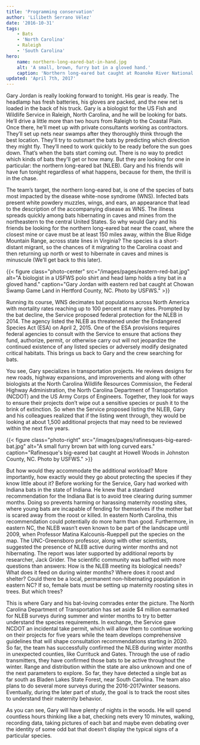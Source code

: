 ```yaml
---
title: 'Programming conservation'
author: 'Lilibeth Serrano Vélez'
date: '2016-10-31'
tags:
    - Bats
    - 'North Carolina'
    - Raleigh
    - 'South Carolina'
hero:
    name: northern-long-eared-bat-in-hand.jpg
    alt: 'A small, brown, furry bat in a gloved hand.'
    caption: 'Northern long-eared bat caught at Roanoke River National Wildlife Refuge. Photo by USFWS.'
updated: 'April 7th, 2017'
---
```


Gary Jordan is really looking forward to tonight. His gear is ready. The headlamp has fresh batteries, his gloves are packed, and the new net is loaded in the back of his truck. Gary is a biologist for the US Fish and Wildlife Service in Raleigh, North Carolina, and he will be looking for bats. He’ll drive a little more than two hours from Raleigh to the Coastal Plain. Once there, he’ll meet up with private consultants working as contractors. They’ll set up nets near swamps after they thoroughly think through the best location. They’ll try to outsmart the bats by predicting  which direction they might fly. They’ll need to work quickly to be ready before the sun goes down. That’s when the bats start coming out. There is no way to predict which kinds of bats they'll get or how many. But they are looking for one in particular: the northern long-eared bat (NLEB). Gary and his friends will have fun tonight regardless of what happens, because for them, the thrill is in the chase.

The team’s target, the northern long-eared bat, is one of the species of bats most impacted by the disease white-nose syndrome (WNS). Infected bats present white powdery muzzles, wings, and ears, an appearance that lead to the description of the accompanying disease as WNS. The illness spreads quickly among bats hibernating in caves and mines from the northeastern to the central United States. So why would Gary and his friends be looking for the northern long-eared bat near the coast, where the closest mine or cave must be at least 150 miles away, within the Blue Ridge Mountain Range, across state lines in Virginia? The species is a short-distant migrant, so the chances of it migrating to the Carolina coast and then returning up north or west to hibernate in caves and mines is minuscule (We’ll get back to this later).

{{< figure class="photo-center" src="/images/pages/eastern-red-bat.jpg" alt="A biologist in a USFWS polo shirt and head lamp holds a tiny bat in a gloved hand." caption="Gary Jordan with eastern red bat caught at Chowan Swamp Game Land in Hertford County, NC. Photo by USFWS." >}}

Running its course, WNS decimates bat populations across North America with mortality rates reaching up to 100 percent at many sites. Prompted by the bat decline, the Service proposed federal protection for the NLEB in 2014. The agency listed the NLEB as threatened under the Endangered Species Act (ESA) on April 2, 2015. One of the ESA provisions requires federal agencies to consult with the Service to ensure that actions they fund, authorize, permit, or otherwise carry out will not jeopardize the continued existence of any listed species or adversely modify designated critical habitats.  This brings us back to Gary and the crew searching for bats.

You see, Gary specializes in transportation projects. He reviews designs for new roads, highway expansions, and improvements and along with other biologists at the North Carolina Wildlife Resources Commission, the Federal Highway Administration, the North Carolina Department of Transportation (NCDOT) and the US Army Corps of Engineers. Together, they look for ways to ensure their projects don’t wipe out a sensitive species or push it to the brink of extinction. So when the Service proposed listing the NLEB, Gary and his colleagues realized that if the listing went through, they would be looking at about 1,500 additional projects that may need to be reviewed within the next five years.

{{< figure class="photo-right" src="/images/pages/rafinesques-big-eared-bat.jpg" alt="A small furry brown bat with long curved ears." caption="Rafinesque's big-eared bat caught at Howell Woods in Johnston County, NC. Photo by USFWS." >}}

But how would they accommodate the additional workload? More importantly, how exactly would they go about protecting the species if they know little about it?  Before working for the Service, Gary had worked with Indiana bats in the state of Indiana. He knew that a standard recommendation for the Indiana Bat is to avoid tree clearing during summer months.  Doing so prevents harming or harassing maternity roosting sites, where young bats are incapable of fending for themselves if the mother bat is scared away from the roost or killed. In eastern North Carolina, this recommendation could potentially do more harm than good. Furthermore, in eastern NC, the NLEB wasn’t even known to be part of the landscape until 2009, when Professor Matina Kalcounis-Rueppell put the species on the map. The UNC-Greensboro professor, along with other scientists, suggested the presence of NLEB active during winter months and not hibernating. The report was later supported by additional reports by researcher, Jack Grider. The scientific community was baffled with more questions than answers: How is the NLEB meeting its biological needs? What does it feed on during winter months?  Where does it roost and shelter? Could there be a local, permanent non-hibernating population in eastern NC? If so, female bats must be setting up maternity roosting sites in trees. But which trees?

This is where Gary and his bat-loving comrades enter the picture. The North Carolina Department of Transportation has set aside $4 million earmarked for NLEB surveys during summer and winter months to try to better understand the species requirements. In exchange, the Service gave NCDOT an incidental take permit, which will allow them to continue working on their projects for five years while the team develops comprehensive guidelines that will shape consultation recommendations starting in 2020. So far, the team has successfully confirmed the NLEB during winter months in unexpected  counties, like Currituck and Gates. Through the use of radio transmitters, they have confirmed those bats to be active throughout the winter. Range and distribution within the state are also unknown and one of the next parameters to explore. So far, they have detected a single bat as far south as Bladen Lakes State Forest, near South Carolina.  The team also plans to do several more surveys during the 2016-2017winter seasons. Eventually, during the later part of study, the goal is to track the roost sites to understand their maternity behavior.

As you can see, Gary will have plenty of nights in the woods. He will spend countless hours thinking like a bat, checking nets every 10 minutes, walking, recording data, taking pictures of each bat and maybe even debating over the identity of some odd bat that doesn’t display the typical signs of a particular species.
